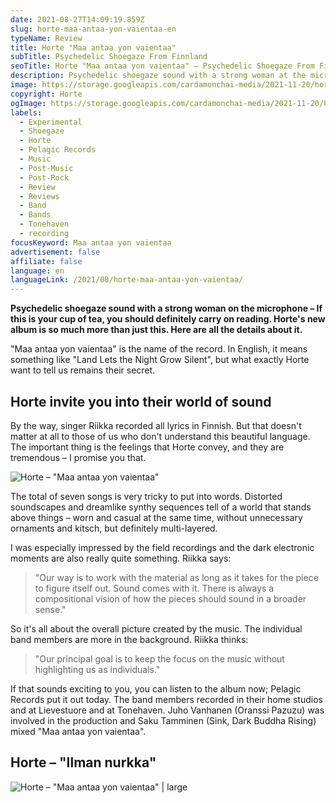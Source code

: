 ```yaml
---
date: 2021-08-27T14:09:19.859Z
slug: horte-maa-antaa-yon-vaientaa-en
typeName: Review
title: Horte "Maa antaa yon vaientaa"
subTitle: Psychedelic Shoegaze From Finnland
seoTitle: Horte "Maa antaa yon vaientaa" – Psychedelic Shoegaze From Finnland
description: Psychedelic shoegaze sound with a strong woman at the microphone – If this is your cup of tea, you should definitely carry on reading. Horte's new album is so much more than just this. Here are all the details about it.
image: https://storage.googleapis.com/cardamonchai-media/2021-11-20/horte-horte-maa-antaa-yon-vaientaa-jpg-imagine-181818_000000_1024_768/640.webp
copyright: Horte
ogImage: https://storage.googleapis.com/cardamonchai-media/2021-11-20/horte-horte-maa-antaa-yon-vaientaa-fb-jpg-imagine-282828_000000_1200_628/640.webp
labels:
  - Experimental
  - Shoegaze
  - Horte
  - Pelagic Records
  - Music
  - Post-Music
  - Post-Rock
  - Review
  - Reviews
  - Band
  - Bands
  - Tonehaven
  - recording
focusKeyword: Maa antaa yon vaientaa
advertisement: false
affiliate: false
language: en
languageLink: /2021/08/horte-maa-antaa-yon-vaientaa/
---
```


**Psychedelic shoegaze sound with a strong woman on the microphone – If this is your cup of tea, you should definitely carry on reading. Horte's new album is so much more than just this. Here are all the details about it.**

"Maa antaa yon vaientaa" is the name of the record. In English, it means something like "Land Lets the Night Grow Silent", but what exactly Horte want to tell us remains their secret.

## Horte invite you into their world of sound

By the way, singer Riikka recorded all lyrics in Finnish. But that doesn't matter at all to those of us who don't understand this beautiful language. The important thing is the feelings that Horte convey, and they are tremendous – I promise you that.

![Horte – "Maa antaa yon vaientaa"](https://storage.googleapis.com/cardamonchai-media/2021-11-20/horte-horte-maa-antaa-yon-vaientaa-jpeg-imagine-787878_696f73_440_440/640.webp 'Horte – "Maa antaa yon vaientaa"')

The total of seven songs is very tricky to put into words. Distorted soundscapes and dreamlike synthy sequences tell of a world that stands above things – worn and casual at the same time, without unnecessary ornaments and kitsch, but definitely multi-layered.

I was especially impressed by the field recordings and the dark electronic moments are also really quite something. Riikka says:

> "Our way is to work with the material as long as it takes for the piece to figure itself out. Sound comes with it. There is always a compositional vision of how the pieces should sound in a broader sense."

So it's all about the overall picture created by the music. The individual band members are more in the background. Riikka thinks:

> "Our principal goal is to keep the focus on the music without highlighting us as individuals."

If that sounds exciting to you, you can listen to the album now; Pelagic Records put it out today. The band members recorded in their home studios and at Lievestuore and at Tonehaven. Juho Vanhanen (Oranssi Pazuzu) was involved in the production and Saku Tamminen (Sink, Dark Buddha Rising) mixed "Maa antaa yon vaientaa".

## Horte – "Ilman nurkka"

<YouTube id="yEnb51a2c_o" />

![Horte – "Maa antaa yon vaientaa" | large](https://storage.googleapis.com/cardamonchai-media/2021-11-20/horte-png-imagine-080808_354554_800_535/640.webp 'Horte – "Maa antaa yon vaientaa" | large')

